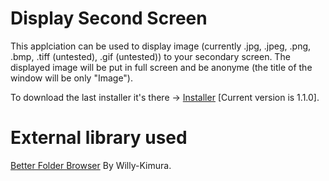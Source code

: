 # Display Second Screen

This applciation can be used to display image (currently .jpg, .jpeg, .png, .bmp, .tiff (untested), .gif (untested)) to your secondary screen.
The displayed image will be put in full screen and be anonyme (the title of the window will be only "Image").

To download the last installer it's there -> <a download="Installer.msi" href="/Installer.msi" title="Installer.msi">Installer</a> [Current version is 1.1.0].

# External library used

[Better Folder Browser](https://github.com/Willy-Kimura/BetterFolderBrowser) By Willy-Kimura.